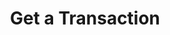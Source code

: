 ---
title: Get a Transaction
excerpt: Retrieve a Transaction
api:
  file: story-protocol-api-reference.json
  operationId: get_api-v2-transactions-trxid
deprecated: false
hidden: false
metadata:
  title: ''
  description: ''
  robots: index
next:
  description: ''
---